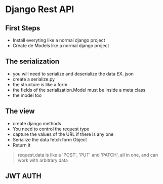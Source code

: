 # Django Rest API

## First Steps
- Install everyting like a normal django project
- Create de Models like a normal django project

## The serialization
- you will need to serialize and deserialize the data EX. json
- create a serialize.py
- the structure is like a form
- the fields of the serialization.Model must be inside a meta class
- the model too


## The view
- create django methods
- You need to control the request type
- capture the values of the URL if there is any one
- Serialize the data fetch form Object
- Return it

> request.data is like a 'POST', 'PUT' and 'PATCH', all in one, and can work with arbitrary data 

## JWT AUTH
